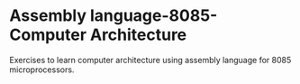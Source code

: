 # Assembly language-8085-Computer Architecture
 Exercises to learn computer architecture using assembly language for 8085 microprocessors.

